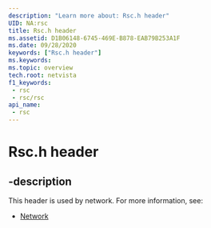 ```yaml
---
description: "Learn more about: Rsc.h header"
UID: NA:rsc
title: Rsc.h header
ms.assetid: D1B06148-6745-469E-B878-EAB79B253A1F
ms.date: 09/28/2020
keywords: ["Rsc.h header"]
ms.keywords: 
ms.topic: overview
tech.root: netvista
f1_keywords:
 - rsc
 - rsc/rsc
api_name:
 - rsc
---
```


# Rsc.h header


## -description

This header is used by network. For more information, see:

- [Network](../_netvista/index.md)

